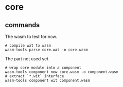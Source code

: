 # core

## commands

The wasm to test for now.

```shell
# compile wat to wasm
wasm-tools parse core.wat -o core.wasm
```

The part not used yet.

```shell
# wrap core module into a component
wasm-tools component new core.wasm -o component.wasm
# extract `*.wit` interface
wasm-tools component wit component.wasm
```
